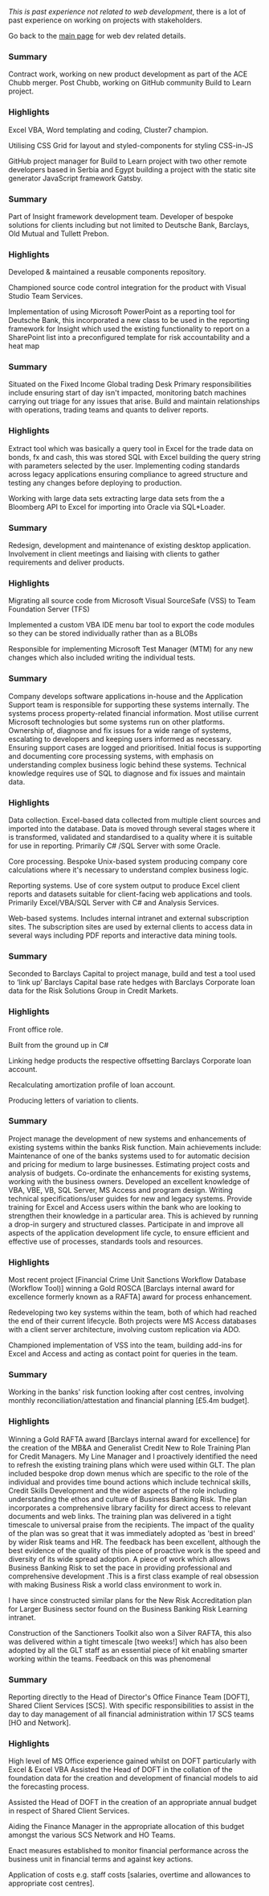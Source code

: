 <script lang="ts">
  import { RoleDetails } from '$lib/components'
</script>

<section class='all-prose mb-10'>

_This is past experience not related to web development_, there is a
lot of past experience on working on projects with stakeholders.

Go back to the [main page](/) for web dev related details.

</section>

<RoleDetails 
  position="Analyst Developer"
  company="OES Technology"
  startDate="2016-11-01"
  endDate="2018-03-07" 
/>

<section class='all-prose mb-8'>

### Summary

Contract work, working on new product development as part of the ACE
Chubb merger. Post Chubb, working on GitHub community Build to Learn
project.

### Highlights

Excel VBA, Word templating and coding, Cluster7 champion.

Utilising CSS Grid for layout and styled-components for styling
CSS-in-JS

GitHub project manager for Build to Learn project with two other
remote developers based in Serbia and Egypt building a project with
the static site generator JavaScript framework Gatsby.

</section>

<span class="divider before:bg-primary after:bg-primary mb-10 print:mb-0" />

<RoleDetails 
  position="VBA Developer"
  company="Mansion House Consulting"
  startDate="2016-01-01"
  endDate="2016-07-31" 
/>

<section class='all-prose mb-8'>

### Summary

Part of Insight framework development team. Developer of bespoke
solutions for clients including but not limited to Deutsche Bank,
Barclays, Old Mutual and Tullett Prebon.

### Highlights

Developed & maintained a reusable components repository.

Championed source code control integration for the product with Visual
Studio Team Services.

Implementation of using Microsoft PowerPoint as a reporting tool for
Deutsche Bank, this incorporated a new class to be used in the
reporting framework for Insight which used the existing functionality
to report on a SharePoint list into a preconfigured template for risk
accountability and a heat map

</section>

<span class="divider before:bg-primary after:bg-primary mb-10 print:mb-0" />

<RoleDetails 
  position="Senior Software Engineer"
  company="Fidelity"
  startDate="2014-12-01"
  endDate="2015-12-25" 
/>

<section class='all-prose mb-8'>

### Summary

Situated on the Fixed Income Global trading Desk Primary
responsibilities include ensuring start of day isn't impacted,
monitoring batch machines carrying out triage for any issues that
arise. Build and maintain relationships with operations, trading teams
and quants to deliver reports.

### Highlights

Extract tool which was basically a query tool in Excel for the trade
data on bonds, fx and cash, this was stored SQL with Excel building
the query string with parameters selected by the user. Implementing
coding standards across legacy applications ensuring compliance to
agreed structure and testing any changes before deploying to
production.

Working with large data sets extracting large data sets from the a
Bloomberg API to Excel for importing into Oracle via SQL\*Loader.

</section>

<span class="divider before:bg-primary after:bg-primary mb-10 print:mb-0" />

<RoleDetails 
  position="VBA Developer"
  company="Deloitte"
  startDate="2013-08-01"
  endDate="2014-12-01" 
/>

<section class='all-prose mb-8'>

### Summary

Redesign, development and maintenance of existing desktop application.
Involvement in client meetings and liaising with clients to gather
requirements and deliver products.

### Highlights

Migrating all source code from Microsoft Visual SourceSafe (VSS) to
Team Foundation Server (TFS)

Implemented a custom VBA IDE menu bar tool to export the code modules
so they can be stored individually rather than as a BLOBs

Responsible for implementing Microsoft Test Manager (MTM) for any new
changes which also included writing the individual tests.

</section>

<span class="divider before:bg-primary after:bg-primary mb-10 print:mb-0" />

<RoleDetails 
  position="Support Developer"
  company="MSCI"
  startDate="2010-10-01"
  endDate="2013-08-01"
/>

<section class='all-prose mb-8'>

### Summary

Company develops software applications in-house and the Application
Support team is responsible for supporting these systems internally.
The systems process property-related financial information. Most
utilise current Microsoft technologies but some systems run on other
platforms. Ownership of, diagnose and fix issues for a wide range of
systems, escalating to developers and keeping users informed as
necessary. Ensuring support cases are logged and prioritised. Initial
focus is supporting and documenting core processing systems, with
emphasis on understanding complex business logic behind these systems.
Technical knowledge requires use of SQL to diagnose and fix issues and
maintain data.

### Highlights

Data collection. Excel-based data collected from multiple client
sources and imported into the database. Data is moved through several
stages where it is transformed, validated and standardised to a
quality where it is suitable for use in reporting. Primarily C# /SQL
Server with some Oracle.

Core processing. Bespoke Unix-based system producing company core
calculations where it's necessary to understand complex business
logic.

Reporting systems. Use of core system output to produce Excel client
reports and datasets suitable for client-facing web applications and
tools. Primarily Excel/VBA/SQL Server with C# and Analysis Services.

Web-based systems. Includes internal intranet and external
subscription sites. The subscription sites are used by external
clients to access data in several ways including PDF reports and
interactive data mining tools.

</section>

<span class="divider before:bg-primary after:bg-primary mb-10 print:mb-0" />

<RoleDetails 
  position="Technical Project Manager"
  company="Barclays"
  startDate="2010-03-01"
  endDate="2010-10-01"
/>

<section class='all-prose mb-8'>

### Summary

Seconded to Barclays Capital to project manage, build and test a tool
used to ‘link up’ Barclays Capital base rate hedges with Barclays
Corporate loan data for the Risk Solutions Group in Credit Markets.

### Highlights

Front office role.

Built from the ground up in C#

Linking hedge products the respective offsetting Barclays Corporate
loan account.

Recalculating amortization profile of loan account.

Producing letters of variation to clients.

</section>

<span class="divider before:bg-primary after:bg-primary mb-10 print:mb-0" />

<RoleDetails 
  position="Technical Project Manager"
  company="Barclays"
  startDate="2007-07-01"
  endDate="2010-10-01"
/>

<section class='all-prose mb-8'>

### Summary

Project manage the development of new systems and enhancements of
existing systems within the banks Risk function. Main achievements
include: Maintenance of one of the banks systems used to for automatic
decision and pricing for medium to large businesses. Estimating
project costs and analysis of budgets. Co-ordinate the enhancements
for existing systems, working with the business owners. Developed an
excellent knowledge of VBA, VBE, VB, SQL Server, MS Access and program
design. Writing technical specifications/user guides for new and
legacy systems. Provide training for Excel and Access users within the
bank who are looking to strengthen their knowledge in a particular
area. This is achieved by running a drop-in surgery and structured
classes. Participate in and improve all aspects of the application
development life cycle, to ensure efficient and effective use of
processes, standards tools and resources.

### Highlights

Most recent project [Financial Crime Unit Sanctions Workflow Database
(Workflow Tool)] winning a Gold ROSCA [Barclays internal award for
excellence formerly known as a RAFTA] award for process enhancement.

Redeveloping two key systems within the team, both of which had
reached the end of their current lifecycle. Both projects were MS
Access databases with a client server architecture, involving custom
replication via ADO.

Championed implementation of VSS into the team, building add-ins for
Excel and Access and acting as contact point for queries in the team.

</section>

<span class="divider before:bg-primary after:bg-primary mb-10 print:mb-0" />

<RoleDetails 
  position="Business & Information Manager"
  company="Barclays"
  startDate="2005-11-01"
  endDate="2007-07-01"
/>

<section class='all-prose mb-8'>

### Summary

Working in the banks' risk function looking after cost centres,
involving monthly reconciliation/attestation and financial planning
[£5.4m budget].

### Highlights

Winning a Gold RAFTA award [Barclays internal award for excellence]
for the creation of the MB&A and Generalist Credit New to Role
Training Plan for Credit Managers. My Line Manager and I proactively
identified the need to refresh the existing training plans which were
used within GLT. The plan included bespoke drop down menus which are
specific to the role of the individual and provides time bound actions
which include technical skills, Credit Skills Development and the
wider aspects of the role including understanding the ethos and
culture of Business Banking Risk. The plan incorporates a
comprehensive library facility for direct access to relevant documents
and web links. The training plan was delivered in a tight timescale to
universal praise from the recipients. The impact of the quality of the
plan was so great that it was immediately adopted as 'best in breed'
by wider Risk teams and HR. The feedback has been excellent, although
the best evidence of the quality of this piece of proactive work is
the speed and diversity of its wide spread adoption. A piece of work
which allows Business Banking Risk to set the pace in providing
professional and comprehensive development .This is a first class
example of real obsession with making Business Risk a world class
environment to work in.

I have since constructed similar plans for the New Risk Accreditation
plan for Larger Business sector found on the Business Banking Risk
Learning intranet.

Construction of the Sanctioners Toolkit also won a Silver RAFTA, this
also was delivered within a tight timescale [two weeks!] which has
also been adopted by all the GLT staff as an essential piece of kit
enabling smarter working within the teams. Feedback on this was
phenomenal

</section>

<span class="divider before:bg-primary after:bg-primary mb-10 print:mb-0" />

<RoleDetails 
  position="Financial & Commercial Assistant"
  company="Barclays"
  startDate="2002-02-01"
  endDate="2005-11-01"
/>

<section class='all-prose mb-8'>

### Summary

Reporting directly to the Head of Director's Office Finance Team
[DOFT], Shared Client Services [SCS]. With specific responsibilities
to assist in the day to day management of all financial administration
within 17 SCS teams [HO and Network].

### Highlights

High level of MS Office experience gained whilst on DOFT particularly
with Excel & Excel VBA Assisted the Head of DOFT in the collation of
the foundation data for the creation and development of financial
models to aid the forecasting process.

Assisted the Head of DOFT in the creation of an appropriate annual
budget in respect of Shared Client Services.

Aiding the Finance Manager in the appropriate allocation of this
budget amongst the various SCS Network and HO Teams.

Enact measures established to monitor financial performance across the
business unit in financial terms and against key actions.

Application of costs e.g. staff costs [salaries, overtime and
allowances to appropriate cost centres].

</section>

<span class="divider before:bg-primary after:bg-primary mb-10 print:mb-0" />
